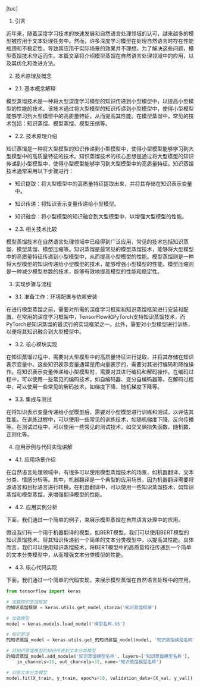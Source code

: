 
[toc]                    
                
                
1. 引言

近年来，随着深度学习技术的快速发展和自然语言处理领域的认可，越来越多的模型被应用于文本处理任务中。然而，许多深度学习模型在处理自然语言时存在性能瓶颈和不稳定性，导致其应用于实际场景的效果并不理想。为了解决这些问题，模型蒸馏技术应运而生。本篇文章将介绍模型蒸馏在自然语言处理领域中的应用，以及其优化和改进方法。

2. 技术原理及概念

- 2.1. 基本概念解释

模型蒸馏技术是一种将大型深度学习模型的知识传递到小型模型中，以提高小型模型的性能的技术。该技术通过将大型模型的知识传递到小型模型中，使得小型模型能够学习到大型模型中的高质量特征，从而提高其性能。在模型蒸馏中，常见的技术包括：知识蒸馏、模型蒸馏、模型压缩等。

- 2.2. 技术原理介绍

知识蒸馏是一种将大型模型的知识传递到小型模型中，使得小型模型能够学习到大型模型中的高质量特征的技术。知识蒸馏技术的核心思想是通过将大型模型的知识传递到小型模型中，使得小型模型能够学习到大型模型中的高质量特征。知识蒸馏技术通常采用以下步骤进行：

- 知识提取：将大型模型中的高质量特征提取出来，并将其存储在知识表示变量中。
- 知识传递：将知识表示变量传递给小型模型。
- 知识融合：将小型模型的知识融合到大型模型中，以增强大型模型的性能。

- 2.3. 相关技术比较

模型蒸馏技术在自然语言处理领域中已经得到广泛应用，常见的技术包括知识蒸馏、模型蒸馏、模型压缩等。知识蒸馏是最常见的模型蒸馏技术，能够将大型模型中的高质量特征传递到小型模型中，从而提高小型模型的性能。模型蒸馏则是一种将大型模型的知识传递给小型模型的技术，能够增强小型模型的性能。模型压缩则是一种减少模型参数的技术，能够有效地提高模型的性能和稳定性。

3. 实现步骤与流程

- 3.1. 准备工作：环境配置与依赖安装

在进行模型蒸馏之前，需要对所需的深度学习框架和知识蒸馏框架进行安装和配置。在常用的深度学习框架中，TensorFlow和PyTorch支持知识蒸馏技术，而PyTorch是知识蒸馏的最流行的实现框架之一。此外，需要对小型模型进行训练，以便将其知识融合到大型模型中。

- 3.2. 核心模块实现

在知识蒸馏过程中，需要对大型模型中的高质量特征进行提取，并将其存储在知识表示变量中。这些知识表示变量通常是用向量表示的，需要对其进行编码和降维操作。将知识表示变量传递给小型模型时，需要对其进行编码和解码操作。在编码过程中，可以使用一些常见的编码技术，如自编码器、变分自编码器等。在解码过程中，可以使用一些常见的解码技术，如梯度下降、随机梯度下降等。

- 3.3. 集成与测试

在将知识表示变量传递给小型模型后，需要对小型模型进行训练和测试，以评估其性能。在训练过程中，可以使用一些常见的训练技术，如随机梯度下降、反向传播等。在测试过程中，可以使用一些常见的测试技术，如交叉熵损失函数、随机数、正则化等。

4. 应用示例与代码实现讲解

- 4.1. 应用场景介绍

在自然语言处理领域中，有很多可以使用模型蒸馏技术的场景，如机器翻译、文本分类、情感分析等。其中，机器翻译是一个典型的应用场景，因为机器翻译需要将源语言和目标语言进行转换。在机器翻译中，可以使用一些知识蒸馏技术，如知识蒸馏和模型蒸馏，来增强翻译模型的性能。

- 4.2. 应用实例分析

下面，我们通过一个简单的例子，来展示模型蒸馏在自然语言处理中的应用。

假设我们有一个用于机器翻译的模型，如BERT模型。我们可以使用BERT模型的知识蒸馏技术，将其知识传递到一个简单的文本分类模型中，以提高其性能。具体而言，我们可以使用知识蒸馏技术，将BERT模型中的高质量特征传递到一个简单的文本分类模型中，从而增强文本分类模型的性能。

- 4.3. 核心代码实现

下面，我们通过一个简单的代码实现，来展示模型蒸馏在自然语言处理中的应用。

```python
from tensorflow import keras

# 加载知识蒸馏框架
的知识蒸馏框架 = keras.utils.get_model_stanza('知识蒸馏框架')

# 加载模型
model = keras.models.load_model('模型名称.h5')

# 知识蒸馏
的知识蒸馏_model = keras.utils.get_的知识蒸馏_model(model, '知识蒸馏模型名称')

# 将知识蒸馏模型的知识传递到文本分类模型
的知识蒸馏_model.add_module('知识蒸馏模型名称', layers=['知识蒸馏模型名称'], 
    in_channels=16, out_channels=32, name='知识蒸馏模型名称')

# 训练文本分类模型
model.fit(X_train, y_train, epochs=10, validation_data=(X_val, y_val))
```

